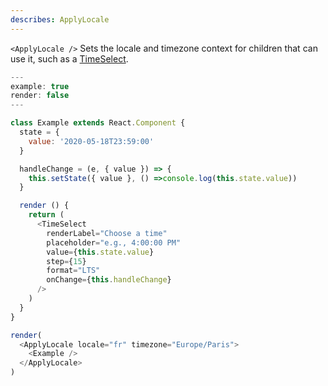 ```yaml
---
describes: ApplyLocale
---
```


`<ApplyLocale />` Sets the locale and timezone context for children that can
use it, such as a [TimeSelect](#TimeSelect).

```js
---
example: true
render: false
---

class Example extends React.Component {
  state = {
    value: '2020-05-18T23:59:00'
  }

  handleChange = (e, { value }) => {
    this.setState({ value }, () =>console.log(this.state.value))
  }

  render () {
    return (
      <TimeSelect
        renderLabel="Choose a time"
        placeholder="e.g., 4:00:00 PM"
        value={this.state.value}
        step={15}
        format="LTS"
        onChange={this.handleChange}
      />
    )
  }
}

render(
  <ApplyLocale locale="fr" timezone="Europe/Paris">
    <Example />
  </ApplyLocale>
)
```
